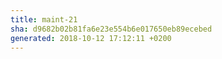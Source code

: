 ```yaml
---
title: maint-21
sha: d9682b02b81fa6e23e554b6e017650eb89ecebed
generated: 2018-10-12 17:12:11 +0200
---
```


